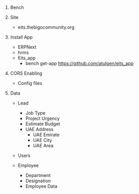 1. Bench 
2. Site
    - eits.thebigocommunity.org
3. Install App
    - ERPNext
    - hrms
    - Eits_app
        - bench get-app https://github.com/atulgen/eits_app
4. CORS Enabling
    - Config files

5. Data
    - Lead
        - Job Type
        - Project Urgency
        - Estimate Budget
        - UAE Address
            - UAE Emirate
            - UAE City
            - UAE Area

    - Users

    - Employee
        - Department
        - Designation
        - Employee Data


    

